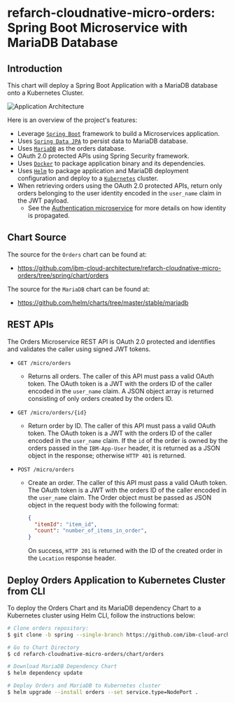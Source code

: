 # refarch-cloudnative-micro-orders: Spring Boot Microservice with MariaDB Database

## Introduction
This chart will deploy a Spring Boot Application with a MariaDB database onto a Kubernetes Cluster.

![Application Architecture](https://raw.githubusercontent.com/ibm-cloud-architecture/refarch-cloudnative-micro-orders/spring/static/orders.png?raw=true)

Here is an overview of the project's features:
- Leverage [`Spring Boot`](https://projects.spring.io/spring-boot/) framework to build a Microservices application.
- Uses [`Spring Data JPA`](http://projects.spring.io/spring-data-jpa/) to persist data to MariaDB database.
- Uses [`MariaDB`](https://mariadb.org/) as the orders database.
- OAuth 2.0 protected APIs using Spring Security framework.
- Uses [`Docker`](https://docs.docker.com/) to package application binary and its dependencies.
- Uses [`Helm`](https://helm.sh/) to package application and MariaDB deployment configuration and deploy to a [`Kubernetes`](https://kubernetes.io/) cluster. 
- When retrieving orders using the OAuth 2.0 protected APIs, return only orders belonging to the user identity encoded in the `user_name` claim in the JWT payload. 
  - See the [Authentication microservice](https://github.com/ibm-cloud-architecture/refarch-cloudnative-auth/tree/spring) for more details on how identity is propagated.

## Chart Source
The source for the `Orders` chart can be found at:
* https://github.com/ibm-cloud-architecture/refarch-cloudnative-micro-orders/tree/spring/chart/orders

The source for the `MariaDB` chart can be found at:
* https://github.com/helm/charts/tree/master/stable/mariadb

## REST APIs
The Orders Microservice REST API is OAuth 2.0 protected and identifies and validates the caller using signed JWT tokens.  

- `GET /micro/orders`
  - Returns all orders.  The caller of this API must pass a valid OAuth token.  The OAuth token is a JWT with the orders ID of the caller encoded in the `user_name` claim.  A JSON object array is returned consisting of only orders created by the orders ID.

- `GET /micro/orders/{id}`
  - Return order by ID.  The caller of this API must pass a valid OAuth token.  The OAuth token is a JWT with the orders ID of the caller encoded in the `user_name` claim.  If the `id` of the order is owned by the orders passed in the `IBM-App-User` header, it is returned as a JSON object in the response; otherwise `HTTP 401` is returned.

- `POST /micro/orders`
  - Create an order.  The caller of this API must pass a valid OAuth token.  The OAuth token is a JWT with the orders ID of the caller encoded in the `user_name` claim.  The Order object must be passed as JSON object in the request body with the following format:
    ```json
    {
      "itemId": "item_id",
      "count": "number_of_items_in_order",
    }
    ```

    On success, `HTTP 201` is returned with the ID of the created order in the `Location` response header.

## Deploy Orders Application to Kubernetes Cluster from CLI
To deploy the Orders Chart and its MariaDB dependency Chart to a Kubernetes cluster using Helm CLI, follow the instructions below:
```bash
# Clone orders repository:
$ git clone -b spring --single-branch https://github.com/ibm-cloud-architecture/refarch-cloudnative-micro-orders.git

# Go to Chart Directory
$ cd refarch-cloudnative-micro-orders/chart/orders

# Download MariaDB Dependency Chart
$ helm dependency update

# Deploy Orders and MariaDB to Kubernetes cluster
$ helm upgrade --install orders --set service.type=NodePort .
```